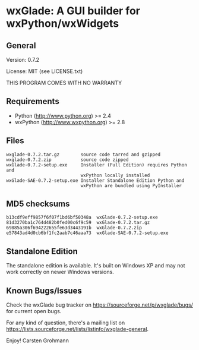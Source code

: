 wxGlade: A GUI builder for wxPython/wxWidgets
=============================================

General
-------
Version: 0.7.2

License: MIT (see LICENSE.txt)

THIS PROGRAM COMES WITH NO WARRANTY

Requirements
------------
- Python (http://www.python.org) >= 2.4
- wxPython (http://www.wxpython.org) >= 2.8

Files
-----
    wxglade-0.7.2.tar.gz        source code tarred and gzipped
    wxglade-0.7.2.zip           source code zipped
    wxGlade-0.7.2-setup.exe     Installer (Full Edition) requires Python and
                                wxPython locally installed
    wxGlade-SAE-0.7.2-setup.exe Installer Standalone Edition Python and
                                wxPython are bundled using PyInstaller

MD5 checksums
-------------
    b13cdf9eff9857f6f07f1bd6bf50348a  wxGlade-0.7.2-setup.exe
    81d3270ba1c764d482b0fed00c6f9c59  wxGlade-0.7.2.tar.gz
    69885a306f694222655fe63d3443191b  wxGlade-0.7.2.zip
    e57843ad4d0cb6bf1fc2aab7c46aaa73  wxGlade-SAE-0.7.2-setup.exe


Standalone Edition
------------------
The standalone edition is available. It's built on Windows XP and may not
work correctly on newer Windows versions.

Known Bugs/Issues
-----------------
Check the wxGlade bug tracker on <https://sourceforge.net/p/wxglade/bugs/> for
current open bugs.

For any kind of question, there's a mailing list on
<https://lists.sourceforge.net/lists/listinfo/wxglade-general>.

Enjoy!
Carsten Grohmann
